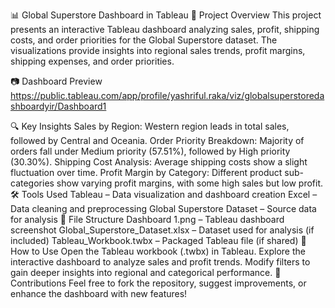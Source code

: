 📊 Global Superstore Dashboard in Tableau
📌 Project Overview
This project presents an interactive Tableau dashboard analyzing sales, profit, shipping costs, and order priorities for the Global Superstore dataset. The visualizations provide insights into regional sales trends, profit margins, shipping expenses, and order priorities.

📷 Dashboard Preview
https://public.tableau.com/app/profile/yashriful.raka/viz/globalsuperstoredashboardyir/Dashboard1

🔍 Key Insights
Sales by Region: Western region leads in total sales, followed by Central and Oceania.
Order Priority Breakdown: Majority of orders fall under Medium priority (57.51%), followed by High priority (30.30%).
Shipping Cost Analysis: Average shipping costs show a slight fluctuation over time.
Profit Margin by Category: Different product sub-categories show varying profit margins, with some high sales but low profit.
🛠️ Tools Used
Tableau – Data visualization and dashboard creation
Excel – Data cleaning and preprocessing
Global Superstore Dataset – Source data for analysis
📂 File Structure
Dashboard 1.png – Tableau dashboard screenshot
Global_Superstore_Dataset.xlsx – Dataset used for analysis (if included)
Tableau_Workbook.twbx – Packaged Tableau file (if shared)
🚀 How to Use
Open the Tableau workbook (.twbx) in Tableau.
Explore the interactive dashboard to analyze sales and profit trends.
Modify filters to gain deeper insights into regional and categorical performance.
📢 Contributions
Feel free to fork the repository, suggest improvements, or enhance the dashboard with new features!
